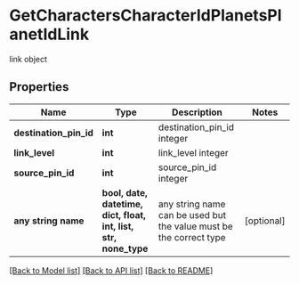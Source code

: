 # GetCharactersCharacterIdPlanetsPlanetIdLink

link object

## Properties
Name | Type | Description | Notes
------------ | ------------- | ------------- | -------------
**destination_pin_id** | **int** | destination_pin_id integer | 
**link_level** | **int** | link_level integer | 
**source_pin_id** | **int** | source_pin_id integer | 
**any string name** | **bool, date, datetime, dict, float, int, list, str, none_type** | any string name can be used but the value must be the correct type | [optional]

[[Back to Model list]](../README.md#documentation-for-models) [[Back to API list]](../README.md#documentation-for-api-endpoints) [[Back to README]](../README.md)


